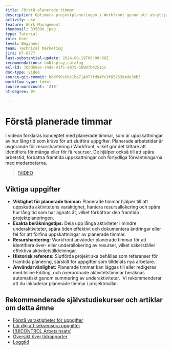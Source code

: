 ```yaml
---
title: Förstå planerade timmar
description: Optimera projektplaneringen i Workfront genom att utnyttja planerade timmar för att uppskatta varaktighet, hantera resurser, spåra tid, utnyttja historiska referenser och effektivisera tilldelningar.
activity: use
feature: Work Management
thumbnail: 335090.jpeg
type: Tutorial
role: User
level: Beginner
team: Technical Marketing
jira: KT-8777
last-substantial-update: 2024-06-19T00:00:00Z
recommendations: noDisplay,catalog
exl-id: 76bde9ac-74de-41fc-ab75-5b987b42515c
doc-type: video
source-git-commit: bbdf99c6bc1be714077fd94fc3f8325394de36b3
workflow-type: tm+mt
source-wordcount: '219'
ht-degree: 0%

---
```


# Förstå planerade timmar

I videon förklaras konceptet med planerade timmar, som är uppskattningar av hur lång tid som krävs för att slutföra uppgifter.
Planerade arbetstider är avgörande för resurshantering i Workfront, vilket gör det lättare att identifiera för många eller för få resurser.
De hjälper också till att spåra arbetstid, förbättra framtida uppskattningar och förtydliga förväntningarna med medarbetarna.


>[!VIDEO](https://video.tv.adobe.com/v/3445337/?quality=12&learn=on&enablevpops=1&captions=swe)


## Viktiga uppgifter

* **Viktighet för planerade timmar:** Planerade timmar hjälper till att uppskatta aktivitetens varaktighet, hantera resursallokering och spåra hur lång tid som har ägnats åt, vilket förbättrar den framtida projektplaneringen. &#x200B;
* **Exakta beräkningstips:** Dela upp långa aktiviteter i mindre underaktiviteter, spåra tiden effektivt och dokumentera ändringar eller fel för att förfina uppskattningar av planerade timmar. &#x200B;
* **Resurshantering:** Workfront använder planerade timmar för att identifiera över- eller underallokering av resurser, vilket säkerställer effektiva aktivitetstilldelningar. &#x200B;
* **Historisk referens:** Slutförda projekt ska behållas som referenser för framtida planering, särskilt för uppgifter som tilldelats nya arbetare. &#x200B;
* **Användarvänlighet:** Planerade timmar kan läggas till eller redigeras med Inline Editing, och överordnade aktivitetstimmar beräknas automatiskt genom summering av underaktiviteter. &#x200B; Vi rekommenderar att du inkluderar planerade timmar i projektmallar. &#x200B;


## Rekommenderade självstudiekurser och artiklar om detta ämne

* [Förstå varaktigheter för uppgifter](/help/manage-work/tasks/understand-task-durations.md)
* [Lär dig att sekvensera uppgifter](/help/manage-work/tasks/learn-to-sequence-tasks.md)
* [[!UICONTROL Arbetsinsats]](/help/manage-work/tasks/understand-work-effort.md)
* [Översikt över tidrapporter](https://experienceleague.adobe.com/sv/docs/workfront/using/timesheets/details/timesheets-overview)
* [Loggtid](https://experienceleague.adobe.com/sv/docs/workfront/using/timesheets/create-and-manage-timesheets-in-adobe-workfront/log-time)
